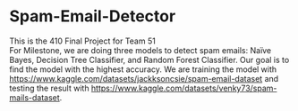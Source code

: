 # Spam-Email-Detector
This is the 410 Final Project for Team 51
</br> 
For Milestone, we are doing three models to detect spam emails: Naïve Bayes, Decision Tree Classifier, and Random Forest Classifier. Our goal is to find the model with the highest accuracy. We are training the model with https://www.kaggle.com/datasets/jackksoncsie/spam-email-dataset and testing the result with https://www.kaggle.com/datasets/venky73/spam-mails-dataset.
</br> 
